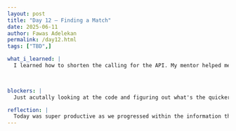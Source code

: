 ```yaml
---
layout: post
title: "Day 12 – Finding a Match"
date: 2025-06-11
author: Fawas Adelekan
permalink: /day12.html
tags: ["TBD",]

what_i_learned: |
  I learned how to shorten the calling for the API. My mentor helped me looked over the code and taught me an easier way to do it instead of overthinking and coming to the next resort. I learned how the lines of code build on top of one another which helped me understand it a bit better when looking at it. We analyzed how the df works using list and dictionaries and knowing how they're contained. Understanding what we're doing with the information than just using it.

  

blockers: |
  Just acutally looking at the code and figuring out what's the quicker method of things than relying on the long way.

reflection: |
  Today was super productive as we progressed within the information that we're using. I need to enhance my technical background other than solving within. I liked how we're also learning while it's also being fun to do. My group has helped me a lot with coming together and trying to solve the code whilst separately. The process is long but fulfilling.
---
```

